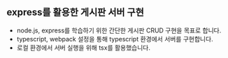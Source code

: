 ## express를 활용한 게시판 서버 구현

- node.js, express를 학습하기 위한 간단한 게시판 CRUD 구현을 목표로 합니다.
- typescript, webpack 설정을 통해 typescript 환경에서 서버를 구현합니다. 
- 로컬 환경에서 서버 실행을 위해 tsx를 활용했습니다. 